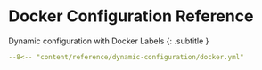 # Docker Configuration Reference

Dynamic configuration with Docker Labels
{: .subtitle }

```yaml
--8<-- "content/reference/dynamic-configuration/docker.yml"
```
